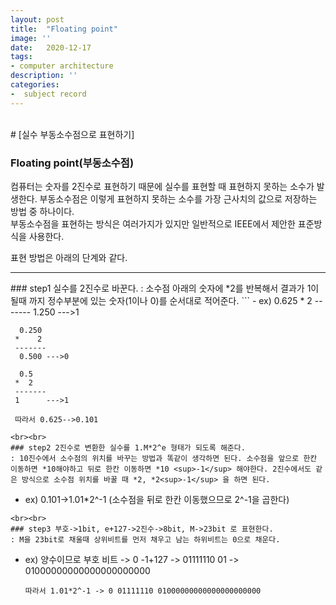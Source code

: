 ```yaml
---
layout: post
title:  "Floating point"
image: ''
date:   2020-12-17
tags:
- computer architecture
description: ''
categories:
-  subject record
---
```


<br>
# [실수 부동소수점으로 표현하기]

### Floating point(부동소수점)
컴퓨터는 숫자를 2진수로 표현하기 때문에 실수를 표현할 때 표현하지 못하는 소수가 발생한다. 부동소수점은 이렇게 표현하지 못하는 소수를 가장 근사치의 값으로 저장하는 방법 중 하나이다.<br>
부동소수점을 표현하는 방식은 여러가지가 있지만 일반적으로 IEEE에서 제안한 표준방식을 사용한다.

표현 방법은 아래의 단계와 같다. 
<hr>
### step1 실수를 2진수로 바꾼다.
: 소수점 아래의 숫자에 *2를 반복해서 결과가 1이 될때 까지 정수부분에 있는 숫자(1이나 0)를 순서대로 적어준다.
```
- ex) 0.625
     *    2 
     ------- 
      1.250 --->1


      0.250
     *    2
     -------
      0.500 --->0

      0.5
     *  2
     -------
     1      --->1

     따라서 0.625-->0.101
```
<br><br>
### step2 2진수로 변환한 실수를 1.M*2^e 형태가 되도록 해준다.
: 10진수에서 소수점의 위치를 바꾸는 방법과 똑같이 생각하면 된다. 소수점을 앞으로 한칸 이동하면 *10해야하고 뒤로 한칸 이동하면 *10 <sup>-1</sup> 해야한다. 2진수에서도 같은 방식으로 소수점 위치를 바꿀 때 *2, *2<sup>-1</sup> 을 하면 된다.
```
- ex) 0.101->1.01*2^-1
      (소수점을 뒤로 한칸 이동했으므로 2^-1을 곱한다)
```
<br><br>
### step3 부호->1bit, e+127->2진수->8bit, M->23bit 로 표현한다.
: M을 23bit로 채울때 상위비트를 먼저 채우고 남는 하위비트는 0으로 채운다.
```
- ex) 양수이므로 부호 비트 -> 0
      -1+127 -> 01111110
      01 -> 01000000000000000000000

      따라서 1.01*2^-1 -> 0 01111110 01000000000000000000000
```

